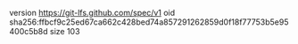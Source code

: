 version https://git-lfs.github.com/spec/v1
oid sha256:ffbcf9c25ed67ca662c428bed74a857291262859d0f18f77753b5e95400c5b8d
size 103
